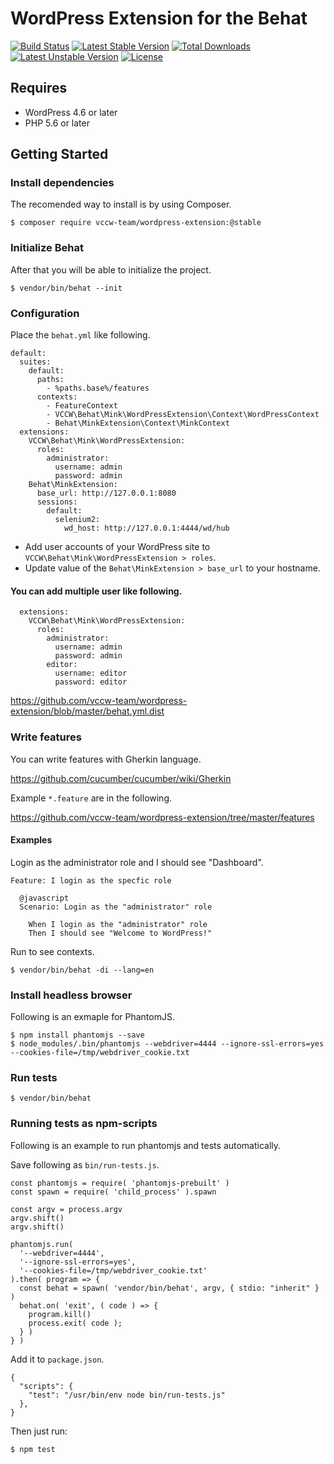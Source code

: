 # WordPress Extension for the Behat

[![Build Status](https://travis-ci.org/vccw-team/wordpress-extension.svg?branch=master)](https://travis-ci.org/vccw-team/wordpress-extension)
[![Latest Stable Version](https://poser.pugx.org/vccw-team/wordpress-extension/v/stable)](https://packagist.org/packages/vccw-team/wordpress-extension)
[![Total Downloads](https://poser.pugx.org/vccw-team/wordpress-extension/downloads)](https://packagist.org/packages/vccw-team/wordpress-extension)
[![Latest Unstable Version](https://poser.pugx.org/vccw-team/wordpress-extension/v/unstable)](https://packagist.org/packages/vccw-team/wordpress-extension)
[![License](https://poser.pugx.org/vccw-team/wordpress-extension/license)](https://packagist.org/packages/vccw-team/wordpress-extension)

## Requires

* WordPress 4.6 or later
* PHP 5.6 or later

## Getting Started

### Install dependencies

The recomended way to install is by using Composer.

```
$ composer require vccw-team/wordpress-extension:@stable
```

### Initialize Behat

After that you will be able to initialize the project.

```
$ vendor/bin/behat --init
```

### Configuration

Place the `behat.yml` like following.

```
default:
  suites:
    default:
      paths:
        - %paths.base%/features
      contexts:
        - FeatureContext
        - VCCW\Behat\Mink\WordPressExtension\Context\WordPressContext
        - Behat\MinkExtension\Context\MinkContext
  extensions:
    VCCW\Behat\Mink\WordPressExtension:
      roles:
        administrator:
          username: admin
          password: admin
    Behat\MinkExtension:
      base_url: http://127.0.0.1:8080
      sessions:
        default:
          selenium2:
            wd_host: http://127.0.0.1:4444/wd/hub
```

* Add user accounts of your WordPress site to `VCCW\Behat\Mink\WordPressExtension > roles`.
* Update value of the `Behat\MinkExtension > base_url` to your hostname.

#### You can add multiple user like following.

```
  extensions:
    VCCW\Behat\Mink\WordPressExtension:
      roles:
        administrator:
          username: admin
          password: admin
        editor:
          username: editor
          password: editor
```

https://github.com/vccw-team/wordpress-extension/blob/master/behat.yml.dist

### Write features

You can write features with Gherkin language.

https://github.com/cucumber/cucumber/wiki/Gherkin

Example `*.feature` are in the following.

https://github.com/vccw-team/wordpress-extension/tree/master/features

#### Examples

Login as the administrator role and I should see "Dashboard".

```
Feature: I login as the specfic role

  @javascript
  Scenario: Login as the "administrator" role

    When I login as the "administrator" role
    Then I should see "Welcome to WordPress!"
```

Run to see contexts.

```
$ vendor/bin/behat -di --lang=en
```

### Install headless browser

Following is an exmaple for PhantomJS.

```
$ npm install phantomjs --save
$ node_modules/.bin/phantomjs --webdriver=4444 --ignore-ssl-errors=yes --cookies-file=/tmp/webdriver_cookie.txt
```

### Run tests

```
$ vendor/bin/behat
```

### Running tests as npm-scripts

Following is an example to run phantomjs and tests automatically.

Save following as `bin/run-tests.js`.

```
const phantomjs = require( 'phantomjs-prebuilt' )
const spawn = require( 'child_process' ).spawn

const argv = process.argv
argv.shift()
argv.shift()

phantomjs.run(
  '--webdriver=4444',
  '--ignore-ssl-errors=yes',
  '--cookies-file=/tmp/webdriver_cookie.txt'
).then( program => {
  const behat = spawn( 'vendor/bin/behat', argv, { stdio: "inherit" } )
  behat.on( 'exit', ( code ) => {
    program.kill()
    process.exit( code );
  } )
} )
```

Add it to `package.json`.

```
{
  "scripts": {
    "test": "/usr/bin/env node bin/run-tests.js"
  },
}
```

Then just run:

```
$ npm test
```
